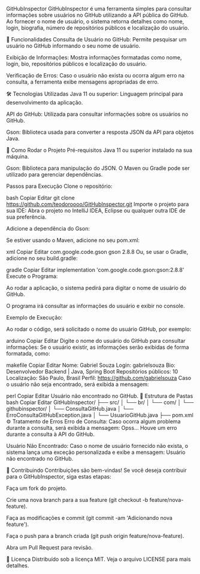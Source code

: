 GitHubInspector
GitHubInspector é uma ferramenta simples para consultar informações sobre usuários no GitHub utilizando a API pública do GitHub. Ao fornecer o nome de usuário, o sistema retorna detalhes como nome, login, biografia, número de repositórios públicos e localização do usuário.

🚀 Funcionalidades
Consulta de Usuário no GitHub: Permite pesquisar um usuário no GitHub informando o seu nome de usuário.

Exibição de Informações: Mostra informações formatadas como nome, login, bio, repositórios públicos e localização do usuário.

Verificação de Erros: Caso o usuário não exista ou ocorra algum erro na consulta, a ferramenta exibe mensagens apropriadas de erro.

🛠 Tecnologias Utilizadas
Java 11 ou superior: Linguagem principal para desenvolvimento da aplicação.

API do GitHub: Utilizada para consultar informações sobre os usuários no GitHub.

Gson: Biblioteca usada para converter a resposta JSON da API para objetos Java.

🔧 Como Rodar o Projeto
Pré-requisitos
Java 11 ou superior instalado na sua máquina.

Gson: Biblioteca para manipulação do JSON. O Maven ou Gradle pode ser utilizado para gerenciar dependências.

Passos para Execução
Clone o repositório:

bash
Copiar
Editar
git clone https://github.com/teodoroooo/GitHubInspector.git
Importe o projeto para sua IDE: Abra o projeto no IntelliJ IDEA, Eclipse ou qualquer outra IDE de sua preferência.

Adicione a dependência do Gson:

Se estiver usando o Maven, adicione no seu pom.xml:

xml
Copiar
Editar
<dependency>
    <groupId>com.google.code.gson</groupId>
    <artifactId>gson</artifactId>
    <version>2.8.8</version>
</dependency>
Ou, se usar o Gradle, adicione no seu build.gradle:

gradle
Copiar
Editar
implementation 'com.google.code.gson:gson:2.8.8'
Execute o Programa:

Ao rodar a aplicação, o sistema pedirá para digitar o nome de usuário do GitHub.

O programa irá consultar as informações do usuário e exibir no console.

Exemplo de Execução:

Ao rodar o código, será solicitado o nome do usuário GitHub, por exemplo:

arduino
Copiar
Editar
Digite o nome do usuário do GitHub para consultar informações: 
Se o usuário existir, as informações serão exibidas de forma formatada, como:

makefile
Copiar
Editar
Nome: Gabriel Souza
Login: gabrielsouza
Bio: Desenvolvedor Backend | Java, Spring Boot
Repositórios públicos: 10
Localização: São Paulo, Brasil
Perfil: https://github.com/gabrielsouza
Caso o usuário não seja encontrado, será exibida a mensagem:

perl
Copiar
Editar
Usuário não encontrado no GitHub.
📂 Estrutura de Pastas
bash
Copiar
Editar
GitHubInspector/
├── src/
│   └── br/
│       └── com/
│           └── githubinspector/
│               └── ConsultaGitHub.java
│               └── ErroConsultaGitHubException.java
│               └── UsuarioGitHub.java
├── pom.xml
⚙️ Tratamento de Erros
Erro de Consulta: Caso ocorra algum problema durante a consulta, será exibida a mensagem:
Opss... Houve um erro durante a consulta à API do GitHub.

Usuário Não Encontrado: Caso o nome de usuário fornecido não exista, o sistema lança uma exceção personalizada e exibe a mensagem:
Usuário não encontrado no GitHub.

📝 Contribuindo
Contribuições são bem-vindas! Se você deseja contribuir para o GitHubInspector, siga estas etapas:

Faça um fork do projeto.

Crie uma nova branch para a sua feature (git checkout -b feature/nova-feature).

Faça as modificações e commit (git commit -am 'Adicionando nova feature').

Faça o push para a branch criada (git push origin feature/nova-feature).

Abra um Pull Request para revisão.

📄 Licença
Distribuído sob a licença MIT. Veja o arquivo LICENSE para mais detalhes.

